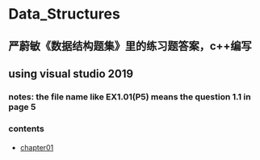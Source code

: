 # Data_Structures
## 严蔚敏《数据结构题集》里的练习题答案，c++编写<br>
## using visual studio 2019<br>
### notes: the file name like EX1.01(P5) means the question 1.1 in page 5<br>
### contents<br>
####
* [chapter01](https://github.com/nideng/Data_Structures/tree/master/chapter01)<br>
